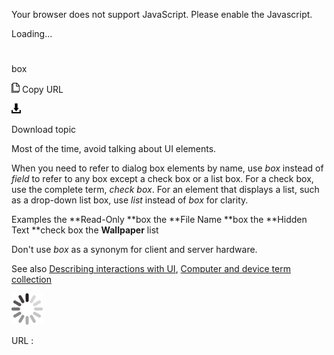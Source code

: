 Your browser does not support JavaScript. Please enable the Javascript.

Loading...

# 

box

![Copy URL](box_files/Copy.png)
Copy URL

![Download](box_files/Download.png)

Download topic

Most of the time, avoid talking about UI elements. 

When you need to refer to dialog box elements by name, use *box* instead of *field* to refer to any box except a check box or a list box. For a check box, use the complete term, *check box*. For an element that displays a list, such as a drop-down list box, use *list* instead of *box* for clarity.

Examples
the **Read-Only **box 
the **File Name **box 
the **Hidden Text **check box 
the **Wallpaper** list

Don't use *box* as a synonym for client and server hardware. 

See also [Describing interactions with UI](https://worldready.cloudapp.net/Styleguide/Read?id=2700&topicid=26472), [Computer and device term collection](https://worldready.cloudapp.net/Styleguide/Read?id=2700&topicid=26597)

![In progress](box_files/activity-large.gif)

URL :
